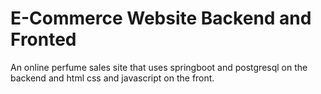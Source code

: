 # E-Commerce Website Backend and Fronted
 An online perfume sales site that uses springboot and postgresql on the backend and html css and javascript on the front. 
